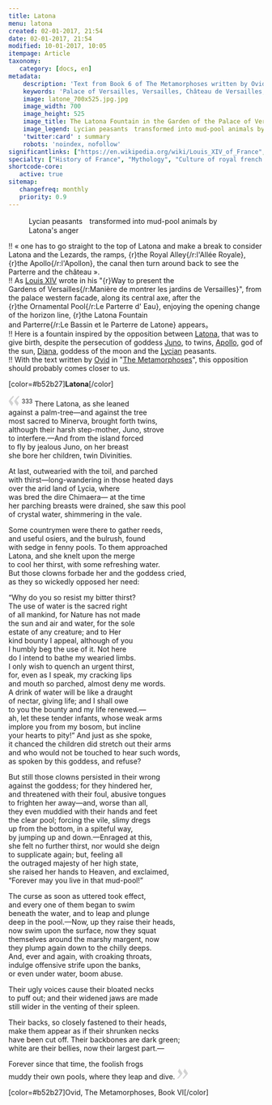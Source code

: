 ```yaml
---
title: Latona
menu: latona
created: 02-01-2017, 21:54
date: 02-01-2017, 21:54
modified: 10-01-2017, 10:05
itempage: Article
taxonomy:
   category: [docs, en]
metadata:
    description: 'Text from Book 6 of The Metamorphoses written by Ovid that inspired the Latona fountain in the Gardens of the Palace of Versailles'
    keywords: 'Palace of Versailles, Versailles, Château de Versailles, Louis 14, Louis XIV, Louis XIV th, Ovid, The Metamorphoses, Latona, Latona Fountain, Latona Fountain and Parterre, Latona, Apollo, Diana, Lycia, Juno'
    image: latone_700x525.jpg.jpg
    image_width: 700
    image_height: 525
    image_title: The Latona Fountain in the Garden of the Palace of Versailles
    image_legend: Lycian peasants　transformed into mud-pool animals by Latona's anger
    'twitter:card' : summary
    robots: 'noindex, nofollow'
significantlinks: ["https://en.wikipedia.org/wiki/Louis_XIV_of_France", "https://en.wikipedia.org/wiki/Leto", "https://en.wikipedia.org/wiki/Juno_(mythology)", "https://en.wikipedia.org/wiki/Apollo", "https://en.wikipedia.org/wiki/Diana_(mythology)", "https://en.wikipedia.org/wiki/Lycia", "https://en.wikipedia.org/wiki/Ovid", "https://en.wikipedia.org/wiki/Metamorphoses"]
specialty: ["History of France", "Mythology", "Culture of royal french court", "Litterature of the Roman Empire", "Roman Imperial Litterature", "Palace of Versailles", "Gardens", "Latona Fountain"]
shortcode-core:
   active: true
sitemap:
   changefreq: monthly
   priority: 0.9
---
```

<figure><picture>
<source
sizes="(max-width: 767px) 98vw, (min-width: 959px) 50vw, 86vw"
srcset="
/user/sites/docs/pages/01.reference/02.versailles/02.jardins/01.latone/latone-280.webp 280w,
/user/sites/docs/pages/01.reference/02.versailles/02.jardins/01.latone/latone-380.webp 380w,
/user/sites/docs/pages/01.reference/02.versailles/02.jardins/01.latone/latone-480.webp 480w,
/user/sites/docs/pages/01.reference/02.versailles/02.jardins/01.latone/latone-640.webp 640w,
/user/sites/docs/pages/01.reference/02.versailles/02.jardins/01.latone/latone_700x525.webp 700w"
type="image/webp">
<img　src="/user/sites/docs/pages/01.reference/02.versailles/02.jardins/01.latone/latone_700x525.jpg" alt="The Latona Fountain in the Garden of the Palace of Versailles" title="The Latona Fountain in the Garden of the Palace of Versailles" class="class-diane-img"
sizes="(max-width: 767px) 98vw, (min-width: 959px) 50vw, 86vw"
srcset="
/user/sites/docs/pages/01.reference/02.versailles/02.jardins/01.latone/latone-280.jpg 280w,
/user/sites/docs/pages/01.reference/02.versailles/02.jardins/01.latone/latone-380.jpg 380w,
/user/sites/docs/pages/01.reference/02.versailles/02.jardins/01.latone/latone-480.jpg 480w,
/user/sites/docs/pages/01.reference/02.versailles/02.jardins/01.latone/latone-640.jpg 640w,
/user/sites/docs/pages/01.reference/02.versailles/02.jardins/01.latone/latone_700x525.jpg 700w"
>
</picture><figcaption>Lycian peasants　transformed into mud-pool animals by Latona's anger</figcaption></figure>

!! « one has to go straight to the top of Latona and make a break to consider Latona and the Lezards, the ramps, {r}the&#160;Royal&#160;Alley{/r:l'Allée&#160;Royale}, {r}the&#160;Apollo{/r:l'Apollon}, the canal then turn around back to see the Parterre and the château ».  
!! As [Louis XIV][1] wrote in his "{r}Way&#160;to&#160;present&#160;the Gardens&#160;of&#160;Versailles{/r:Manière&#160;de&#160;montrer&#160;les&#160;jardins&#160;de&#160;Versailles}", from the palace western facade, along its central axe, after the {r}the&#160;Ornamental&#160;Pool{/r:Le&#160;Parterre&#160;d'&#160;Eau}, enjoying the opening change of the horizon line, {r}the&#160;Latona Fountain and&#160;Parterre{/r:Le&#160;Bassin&#160;et&#160;le&#160;Parterre&#160;de&#160;Latone} appears。  
!! Here is a fountain inspired by the opposition between [Latona][2], that was to give birth, despite the persecution of goddess [Juno][3], to twins, [Apollo][4], god of the sun, [Diana][5], goddess of the moon and the [Lycian][6] peasants.  
!! With the text written by [Ovid][7] in "[The Metamorphoses][8]", this opposition should probably comes closer to us.  

[color=#b52b27]**Latona**[/color]  

<span><svg xmlns="http://www.w3.org/2000/svg" version="1" width="22px" height="22px" viewBox="0 0 78 78" fill="lightgrey" opacity="1"><path d="M76.5 9.0009L57.0898 32.605c-.88226 1.10283-.88226 1.54397-.88226 1.76454 0 1.10286 1.76455 3.30857 2.8674 4.632l13.0167 14.99877L61.50123 74.9545 50.4727 59.51456c-2.87047-3.97028-10.80793-15.88413-10.80793-19.19267 0-1.76458.6617-2.4263 6.6171-9.7051C60.8395 12.74754 63.04522 10.98297 70.98575 3.0455L76.5 9.00092zm-38.16172 0L18.9281 32.605c-.88228 1.10283-.88228 1.54397-.88228 1.76454 0 1.10286 1.76457 3.30857 2.86742 4.632L33.92688 54.0003 23.3395 74.9545 12.30793 59.51456C9.44053 55.54428 1.5 43.63043 1.5 40.3219c0-1.76458.6617-2.4263 6.6171-9.7051C22.67475 12.74754 24.88043 10.98297 32.82097 3.0455l5.51732 5.9554z"/></svg></span> 
<sup>333</sup>
There Latona, as she leaned  
against a palm-tree—and against the tree  
most sacred to Minerva, brought forth twins,  
although their harsh step-mother, Juno, strove  
to interfere.—And from the island forced  
to fly by jealous Juno, on her breast  
she bore her children, twin Divinities.  

At last, outwearied with the toil, and parched  
with thirst—long-wandering in those heated days  
over the arid land of Lycia, where  
was bred the dire Chimaera— at the time  
her parching breasts were drained, she saw this pool  
of crystal water, shimmering in the vale.  

Some countrymen were there to gather reeds,  
and useful osiers, and the bulrush, found  
with sedge in fenny pools. To them approached  
Latona, and she knelt upon the merge  
to cool her thirst, with some refreshing water.  
But those clowns forbade her and the goddess cried,  
as they so wickedly opposed her need:  

“Why do you so resist my bitter thirst?  
The use of water is the sacred right  
of all mankind, for Nature has not made  
the sun and air and water, for the sole  
estate of any creature; and to Her  
kind bounty I appeal, although of you  
I humbly beg the use of it. Not here  
do I intend to bathe my wearied limbs.  
I only wish to quench an urgent thirst,  
for, even as I speak, my cracking lips  
and mouth so parched, almost deny me words.  
A drink of water will be like a draught  
of nectar, giving life; and I shall owe  
to you the bounty and my life renewed.—  
ah, let these tender infants, whose weak arms  
implore you from my bosom, but incline  
your hearts to pity!” And just as she spoke,  
it chanced the children did stretch out their arms  
and who would not be touched to hear such words,  
as spoken by this goddess, and refuse?  

But still those clowns persisted in their wrong  
against the goddess; for they hindered her,  
and threatened with their foul, abusive tongues  
to frighten her away—and, worse than all,  
they even muddied with their hands and feet  
the clear pool; forcing the vile, slimy dregs  
up from the bottom, in a spiteful way,  
by jumping up and down.—Enraged at this,  
she felt no further thirst, nor would she deign  
to supplicate again; but, feeling all  
the outraged majesty of her high state,  
she raised her hands to Heaven, and exclaimed,  
“Forever may you live in that mud-pool!”  

The curse as soon as uttered took effect,  
and every one of them began to swim  
beneath the water, and to leap and plunge  
deep in the pool.—Now, up they raise their heads,  
now swim upon the surface, now they squat  
themselves around the marshy margent, now  
they plump again down to the chilly deeps.  
And, ever and again, with croaking throats,  
indulge offensive strife upon the banks,  
or even under water, boom abuse.  

Their ugly voices cause their bloated necks  
to puff out; and their widened jaws are made  
still wider in the venting of their spleen.  

Their backs, so closely fastened to their heads,  
make them appear as if their shrunken necks  
have been cut off. Their backbones are dark green;  
white are their bellies, now their largest part.—  

Forever since that time, the foolish frogs  
muddy their own pools, where they leap and dive. <span><svg xmlns="http://www.w3.org/2000/svg" version="1" width="22px" height="22px" viewBox="0 0 78 78" fill="lightgrey" opacity="1"><path d="M1.5 68.9991L20.9102 45.395c.88226-1.10283.88226-1.54397.88226-1.76454 0-1.10286-1.76455-3.30857-2.8674-4.632L5.90836 23.9997 16.49877 3.0455 27.5273 18.48544c2.87047 3.97028 10.80793 15.88413 10.80793 19.19267 0 1.76458-.6617 2.4263-6.6171 9.7051C17.1605 65.25246 14.95478 67.01703 7.01425 74.9545L1.5 68.99908zm38.16172 0L59.0719 45.395c.88228-1.10283.88228-1.54397.88228-1.76454 0-1.10286-1.76457-3.30857-2.86742-4.632L44.07312 23.9997 54.6605 3.0455l11.03157 15.43992C68.55947 22.45572 76.5 34.36957 76.5 37.6781c0 1.76458-.6617 2.4263-6.6171 9.7051C55.32526 65.25246 53.11957 67.01703 45.17904 74.9545l-5.51732-5.9554z"/></svg></span>

[color=#b52b27]Ovid, The Metamorphoses, Book VI[/color]  

[1]: https://en.wikipedia.org/wiki/Louis_XIV_of_France "https://en.wikipedia.org/wiki/Louis XIV of France"
[2]: https://en.wikipedia.org/wiki/Leto "https://en.wikipedia.org/wiki/Leto"
[3]: https://en.wikipedia.org/wiki/Juno_(mythology) "https://en.wikipedia.org/wiki/Juno_(mythology)"
[4]: https://en.wikipedia.org/wiki/Apollo "https://en.wikipedia.org/wiki/Apollo"
[5]: https://en.wikipedia.org/wiki/Diana_(mythology) "https://en.wikipedia.org/wiki/Diana_(mythology)"
[6]: https://en.wikipedia.org/wiki/Lycia "https://en.wikipedia.org/wiki/Lycia"
[7]: https://en.wikipedia.org/wiki/Ovid "https://en.wikipedia.org/wiki/Ovid"
[8]: https://en.wikipedia.org/wiki/Metamorphoses "https://en.wikipedia.org/wiki/Metamorphoses"